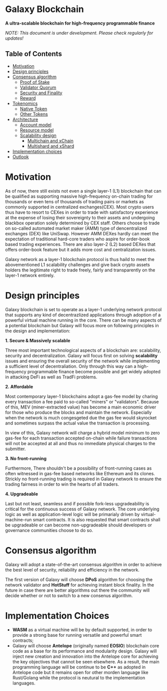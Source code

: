 # Galaxy Blockchain
**A ultra-scalable blockchain for high-frequency programmable finance**


_NOTE: This document is under development. Please check regularly for updates!_

## Table of Contents

- [Motivation](#motivation)
- [Design principles](#design-principles)
- [Consensus algorithm](#consensus-and-validator-quorum)
  * [Proof of Stake](#proof-of-staked-authority)
  * [Validator Quorum](#validator-quorum)
  * [Security and Finality](#security-and-finality)
  * [Reward](#reward)
- [Tokenomics](#token-economy)
  * [Native Token](#native-token)
  * [Other Tokens](#other-tokens)
- [Architecture](#architecture)
  * [Account model](#cross-chain-transfer)
  * [Resource model](#bc-to-bsc-architecture)
  * [Scalability design](#bsc-to-bc-architecture)
    * [Multichain and xChain](#timeout-and-error-handling)
    * [Multishard and xShard](#cross-chain-user-experience)
- [Implementation choices](#implementation-choices)
- [Outlook](#outlook)
# Motivation
As of now, there still exists not even a single layer-1 (L1) blockchain that can be qualified as supporting massive high-frequency on-chain trading for thousands or even tens of thousands of trading pairs or markets as commonly supported in centralized exchanges(CEX). Most crypto users thus have to resort to CEXes in order to trade with satisfactory experience at the expense of losing their sovereignty to their assets and undergoing blackbox operation solely determined by CEX staff. Others choose to trade on so-called automated market maker (AMM) type of dencentralized exchanges (DEX) like UniSwap. However AMM DEXes hardly can meet the expectation of traditional hard-core traders who aspire for order-book based trading experiences. There are also layer-2 (L2) based DEXes that offers order-book feature but it adds more cost and centralization issues.

Galaxy network as a layer-1 blockchain protocol is thus haild to meet the abovementioned L1 scalability challenges and give back crypto assets holders the legitimate right to trade freely, fairly and transparently on the layer-1 network entirely.

# Design principles

Galaxy blockchain is set to operate as a layer-1 underlying network protocol that supports any kind of decentrazlized applications through adoption of a powerful virtual machine running in the core. There can be many aspects of a potential blockchain but Galaxy will focus more on following principles in the design and implementation: 

**1. Secure & Massively scalable**

Three most important technological aspects of a blockchain are: scalability, security and decentralization. Galaxy will focus first on solving **scalability** issues and ensuring the overall security of the network while implementing a sufficient level of decentraliation. Only through this way can a high-frequency programmable finance become possible and get widely adopted in attacking DeFi as well as TradFi problems.

**2. Affordable**

Most contemporary layer-1 blockchains adopt a gas-fee model by charing every transaction a fee paid to so-called "miners" or "validators". Because of this, MEV (miner-extracted value) has become a main economic driver for those who produce the blocks and maintain the network. Especially when the network is much congesgeted due the gas fee would skyrocket and sometimes surpass the actual value the transaction is processing. 

In view of this, Galaxy network will charge a hybrid model minimum to zero gas-fee for each transaction accepted on-chain while failure transactions will not be accepted at all and thus no immediate physical charges to the submitter. 

**3. No front-running**

Furthermore, There shouldn't be a possibility of front-running cases as often witnessed in gas-fee based networks like Ethereum and its clones. Strickly no front-running trading is required in Galaxy network to ensure the trading fairness in order to win the hearts of all traders.

**4. Upgradeable**

Last but not least, seamless and if possible fork-less upgradeability is critical for the continuous success of Galaxy network. The core underlying logic as well as application-level logic will be primarialy driven by virtual-machine-run smart contracts. It is also requested that smart contracts shall be upgradeable or can become non-upgradeable should developers or governance communities choose to do so. 

# Consensus algorithm

Galaxy will adopt a state-of-the-art consensus algorithm in order to achieve the best level of security, reliability and efficiency in the network.

The first version of Galaxy will choose **DPoS** algorithm for choosing the network validator and **HotStuff** for achieving instant block finality. In the future in case there are better algorithms out there the community will decide whether or not to switch to a new consenus algorithm.

# Implementation Choices

- **WASM** as a virtual machine will be by default supported, in order to provide a strong base for running versatile and powerful smart contracts;
- Galaxy will choose **Antelope** (originally named **EOSIO**) blockchain core code as a base for its performance and modularity design. Galaxy will inject new creation and innovation into the Antelope core for achieving the key objectives that cannot be seen elsewhere. As a result, the main programming language will be continue to be **C++** as adopted in Antelope code but it remains open for other morden language like Rust/Golang while the protocol is neutural to the implementation languages.